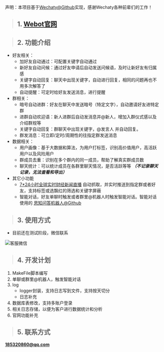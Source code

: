 声明：本项目基于[Wechaty@Github](https://github.com/wechaty/wechaty)实现，感谢Wechaty各种前辈们的工作！
> ## 1. [Webot官网](http://webot.cc/)  

> ## 2. 功能介绍
- 好友相关：
    - 加好友自动通过：可配置关键字自动通过
    - 新好友自动问候：通过好友申请后自动发送问候语，及时让新好友有归属感
    - 关键字自动回复：聊天中出现关键字，自动进行回复，相同的问题再也不用多次解答了
    - 自动提醒：可定时给好友发送消息，进行提醒
- 群相关：
    - 暗号自动进群：好友在聊天中发送暗号（特定文字），自动邀请好友进特定群
    - 进群自动欢迎语：新人进群后自动发消息并@新人，增加入群仪式感以及介绍群规等
    - 关键字自动回复：群聊天中出现关键字，@发言人 并自动回复。
    - 群发消息：可立即/定时/周期性的往指定群发送消息
- 数据相关：
    - 用户画像：基于大数据和算法，为用户打标签，识别高价值用户，高活跃用户以及风险用户
    - 群成员去重：识别在多个群内的同一成员，帮助了解真实群成员数
    - 聊天统计：可以统计成员在各群里聊天情况，是否活跃等等 ***（不记录聊天记录，无法查看和导出）***
- 其它小功能
    - [7\*24小时全球实时财经新闻直播](http://finance.sina.com.cn/7x24/)  自动抓取，并实时推送到指定群或者好友，支持标签或选飘红的筛选和关键字屏蔽
    - 智能对话，好友单聊时触发或者群里@机器人时触发智能对话。智能对话使用的 [思知问答机器人@Github](https://github.com/ownthink/robot/)

> ## 3. 使用方式
- 目前还在测试阶段，微信联系  

![客服微信](https://user-images.githubusercontent.com/74540195/133200931-68f18654-9aed-47a2-b7c2-6e80809cc11f.png)

> ## 4. 开发计划
1. MakeFile脚本编写
2. 单聊或群里@机器人，触发智能对话
3. log
    - logger封装，支持日志写到文件，支持按天切分
    - 日志补充
4. 数据库表修改，支持多账户登录
5. 相关日志存储，以便为客户进行数据统计和分析
6. 官网功能补充

> ## 5. 联系方式
**185320860@qq.com**



